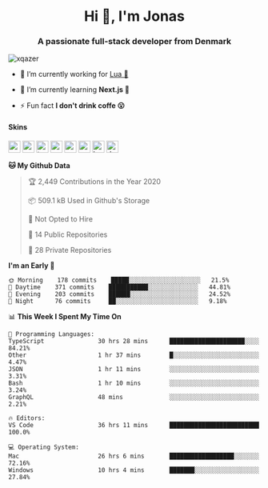 <h1 align="center">Hi 👋, I'm Jonas</h1>
<h3 align="center">A passionate full-stack developer from Denmark</h3>

<p align="left"> <img src="https://komarev.com/ghpvc/?username=xqazer" alt="xqazer" /> </p>

- 🔭 I’m currently working for [Lua 🥰](https://lua.work) 

- 🌱 I’m currently learning **Next.js 🤯**

<!--- - 👨‍💻 All of my projects are available at [xqazer.github.io](xqazer.github.io) -->

- ⚡ Fun fact **I don't drink coffe 😮**

<h4>Skins</h4>
<p align="left">
  <img src="https://devicons.github.io/devicon/devicon.git/icons/react/react-original-wordmark.svg" alt="react" width="24" height="24"/>
  <img src="https://cdn.worldvectorlogo.com/logos/nextjs-3.svg" alt="nextjs" width="24" height="24"/>
  <img src="https://devicons.github.io/devicon/devicon.git/icons/typescript/typescript-original.svg" alt="typescript" width="24" height="24"/>
  <img src="https://devicons.github.io/devicon/devicon.git/icons/nodejs/nodejs-original-wordmark.svg" alt="nodejs" width="24" height="24"/>
  <img src="https://devicons.github.io/devicon/devicon.git/icons/postgresql/postgresql-original-wordmark.svg" alt="postgresql" width="24" height="24"/>
  <img src="https://www.vectorlogo.zone/logos/google_cloud/google_cloud-icon.svg" alt="gcp" width="24" height="24"/>
  <img src="https://www.vectorlogo.zone/logos/kubernetes/kubernetes-icon.svg" alt="kubernetes" width="24" height="24"/>
  <img src="https://devicons.github.io/devicon/devicon.git/icons/dot-net/dot-net-original-wordmark.svg" alt="dotnet" width="24" height="24"/>
</p>

<!--START_SECTION:waka-->
**🐱 My Github Data** 

> 🏆 2,449 Contributions in the Year 2020
 > 
> 📦 509.1 kB Used in Github's Storage 
 > 
> 🚫 Not Opted to Hire
 > 
> 📜 14 Public Repositories
 > 
> 🔑 28 Private Repositories 

**I'm an Early 🐤** 

```text
🌞 Morning    178 commits    █████░░░░░░░░░░░░░░░░░░░░   21.5% 
🌆 Daytime    371 commits    ███████████░░░░░░░░░░░░░░   44.81% 
🌃 Evening    203 commits    ██████░░░░░░░░░░░░░░░░░░░   24.52% 
🌙 Night      76 commits     ██░░░░░░░░░░░░░░░░░░░░░░░   9.18%

```


📊 **This Week I Spent My Time On** 

```text
💬 Programming Languages: 
TypeScript               30 hrs 28 mins      █████████████████████░░░░   84.21% 
Other                    1 hr 37 mins        █░░░░░░░░░░░░░░░░░░░░░░░░   4.47% 
JSON                     1 hr 11 mins        ░░░░░░░░░░░░░░░░░░░░░░░░░   3.31% 
Bash                     1 hr 10 mins        ░░░░░░░░░░░░░░░░░░░░░░░░░   3.24% 
GraphQL                  48 mins             ░░░░░░░░░░░░░░░░░░░░░░░░░   2.21%

🔥 Editors: 
VS Code                  36 hrs 11 mins      █████████████████████████   100.0%

💻 Operating System: 
Mac                      26 hrs 6 mins       ██████████████████░░░░░░░   72.16% 
Windows                  10 hrs 4 mins       ███████░░░░░░░░░░░░░░░░░░   27.84%

```


<!--END_SECTION:waka-->

